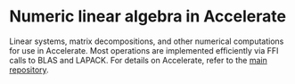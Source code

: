 # Numeric linear algebra in Accelerate

Linear systems, matrix decompositions, and other numerical computations for use
in Accelerate. Most operations are implemented efficiently via FFI calls to BLAS
and LAPACK. For details on Accelerate, refer to the [main repository][GitHub].

  [GitHub]: https://github.com/AccelerateHS/accelerate

